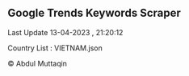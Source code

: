 

## Google Trends Keywords Scraper 
 
Last Update 13-04-2023 , 21:20:12

Country List :
VIETNAM.json



© Abdul Muttaqin 
